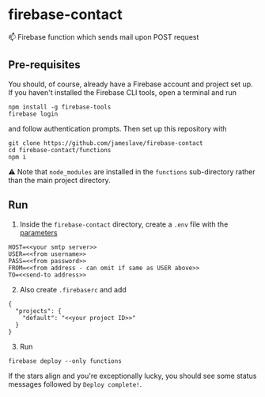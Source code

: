 # firebase-contact
 :mailbox: Firebase function which sends mail upon POST request
## Pre-requisites
You should, of course, already have a Firebase account and project set up. If you haven't installed the Firebase CLI tools, open a terminal and run
```
npm install -g firebase-tools
firebase login
```
and follow authentication prompts. Then set up this repository with
```
git clone https://github.com/jameslave/firebase-contact
cd firebase-contact/functions
npm i
```
:warning: Note that `node_modules` are installed in the `functions` sub-directory rather than the main project directory.

## Run
1. Inside the `firebase-contact` directory, create a `.env` file with the [parameters](https://github.com/motdotla/dotenv)
```
HOST=<<your smtp server>>
USER=<<from username>>
PASS=<<from password>>
FROM=<<from address - can omit if same as USER above>>
TO=<<send-to address>>
```
2. Also create `.firebaserc` and add
```
{
  "projects": {
    "default": "<<your project ID>>"
  }
}
```
3. Run
```
firebase deploy --only functions
```
If the stars align and you're exceptionally lucky, you should see some status messages followed by `Deploy complete!`.
